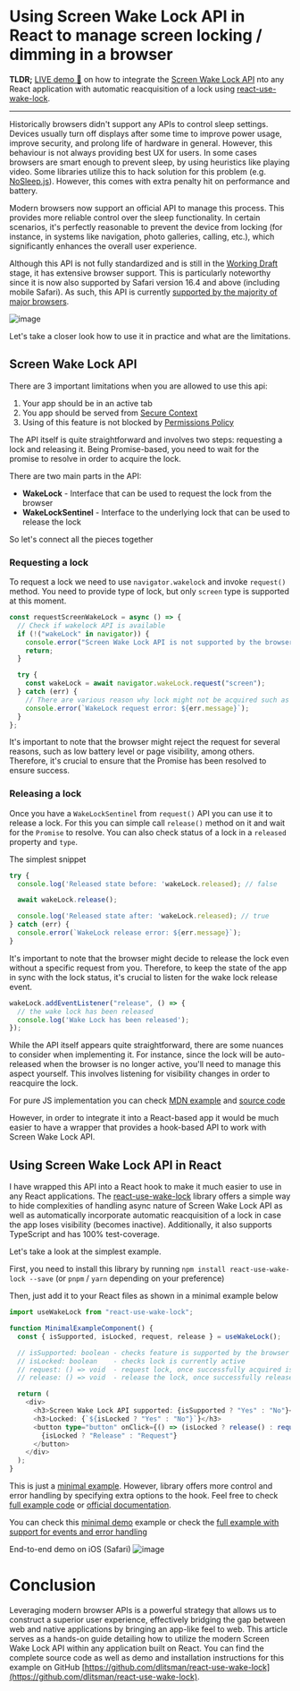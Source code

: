 # Using Screen Wake Lock API in React to manage screen locking / dimming in a browser

**TLDR;** [LIVE demo 🚀](https://dlitsman.github.io/react-use-wake-lock/) on how to integrate the [Screen Wake Lock API](https://developer.mozilla.org/en-US/docs/Web/API/Screen_Wake_Lock_API) nto any React application with automatic reacquisition of a lock using [react-use-wake-lock](https://github.com/dlitsman/react-use-wake-lock).

---

Historically browsers didn't support any APIs to control sleep settings. Devices usually turn off displays after some time to improve power usage, improve security, and prolong life of hardware in general. However, this behaviour is not always providing best UX for users. In some cases browsers are smart enough to prevent sleep, by using heuristics like playing video. Some libraries utilize this to hack solution for this problem (e.g. [NoSleep.js](https://github.com/richtr/NoSleep.js)). However, this comes with extra penalty hit on performance and battery.

Modern browsers now support an official API to manage this process. This provides more reliable control over the sleep functionality. In certain scenarios, it's perfectly reasonable to prevent the device from locking (for instance, in systems like navigation, photo galleries, calling, etc.), which significantly enhances the overall user experience.

Although this API is not fully standardized and is still in the [Working Draft](https://www.w3.org/TR/screen-wake-lock/) stage, it has extensive browser support. This is particularly noteworthy since it is now also supported by Safari version 16.4 and above (including mobile Safari). As such, this API is currently [supported by the majority of major browsers](https://developer.mozilla.org/en-US/docs/Web/API/Screen_Wake_Lock_API#browser_compatibility).

![image](./imgs/browser-support.png)

Let's take a closer look how to use it in practice and what are the limitations.

## Screen Wake Lock API

There are 3 important limitations when you are allowed to use this api:
1. Your app should be in an active tab
2. You app should be served from [Secure Context](https://developer.mozilla.org/en-US/docs/Web/Security/Secure_Contexts)
3. Using of this feature is not blocked by [Permissions Policy](https://developer.mozilla.org/en-US/docs/Web/HTTP/Permissions_Policy)

The API itself is quite straightforward and involves two steps: requesting a lock and releasing it. Being Promise-based, you need to wait for the promise to resolve in order to acquire the lock.

There are two main parts in the API:
- **WakeLock** - Interface that can be used to request the lock from the browser
- **WakeLockSentinel** - Interface to the underlying lock that can be used to release the lock

So let's connect all the pieces together

### Requesting a lock

To request a lock we need to use `navigator.wakelock` and invoke `request()` method. You need to provide type of lock, but only `screen` type is supported at this moment.

```js
const requestScreenWakeLock = async () => {
  // Check if wakelock API is available
  if (!("wakeLock" in navigator)) {
    console.error("Screen Wake Lock API is not supported by the browser");
    return;
  }

  try {
    const wakeLock = await navigator.wakeLock.request("screen");
  } catch (err) {
    // There are various reason why lock might not be acquired such as tab is not active, low battery on a device, permissions
    console.error(`WakeLock request error: ${err.message}`);
  }
};
```

It's important to note that the browser might reject the request for several reasons, such as low battery level or page visibility, among others. Therefore, it's crucial to ensure that the Promise has been resolved to ensure success.

### Releasing a lock

Once you have a `WakeLockSentinel` from `request()` API you can use it to release a lock. For this you can simple call `release()` method on it and wait for the `Promise` to resolve. You can also check status of a lock in a `released` property and `type`.


The simplest snippet

```js
try {
  console.log('Released state before: 'wakeLock.released); // false

  await wakeLock.release();

  console.log('Released state after: 'wakeLock.released); // true
} catch (err) {
  console.error(`WakeLock release error: ${err.message}`);
}
```

It's important to note that the browser might decide to release the lock even without a specific request from you. Therefore, to keep the state of the app in sync with the lock status, it's crucial to listen for the wake lock release event.

```js
wakeLock.addEventListener("release", () => {
  // the wake lock has been released
  console.log('Wake Lock has been released');
});
```

While the API itself appears quite straightforward, there are some nuances to consider when implementing it. For instance, since the lock will be auto-released when the browser is no longer active, you'll need to manage this aspect yourself. This involves listening for visibility changes in order to reacquire the lock.

For pure JS implementation you can check [MDN example](https://mdn.github.io/dom-examples/screen-wake-lock-api/) and [source code](https://github.com/mdn/dom-examples/blob/main/screen-wake-lock-api/script.js)

However, in order to integrate it into a React-based app it would be much easier to have a wrapper that provides a hook-based API to work with Screen Wake Lock API.

## Using Screen Wake Lock API in React

I have wrapped this API into a React hook to make it much easier to use in any React applications. The [react-use-wake-lock](https://github.com/dlitsman/react-use-wake-lock)  library offers a simple way to hide complexities of handling async nature of Screen Wake Lock API as well as automatically incorporate automatic reacquisition of a lock in case the app loses visibility (becomes inactive). Additionally, it also supports TypeScript and has 100% test-coverage.

Let's take a look at the simplest example.

First, you need to install this library by running `npm install react-use-wake-lock --save` (or `pnpm` / `yarn` depending on your preference)

Then, just add it to your React files as shown in a minimal example below

```ts
import useWakeLock from "react-use-wake-lock";

function MinimalExampleComponent() {
  const { isSupported, isLocked, request, release } = useWakeLock();

  // isSupported: boolean - checks feature is supported by the browser
  // isLocked: boolean    - checks lock is currently active
  // request: () => void  - request lock, once successfully acquired isLocked will change to TRUE
  // release: () => void  - release the lock, once successfully released isLocked will change to FALSE

  return (
    <div>
      <h3>Screen Wake Lock API supported: {isSupported ? "Yes" : "No"}</h3>
      <h3>Locked: {`${isLocked ? "Yes" : "No"}`}</h3>
      <button type="button" onClick={() => (isLocked ? release() : request())}>
        {isLocked ? "Release" : "Request"}
      </button>
    </div>
  );
}
```

This is just a [minimal example](https://dlitsman.github.io/react-use-wake-lock/?min=1). However, library offers more control and error handling by specifying extra options to the hook. Feel free to check [full example code](https://github.com/dlitsman/react-use-wake-lock/blob/main/example/src/App.tsx) or [official documentation](https://github.com/dlitsman/react-use-wake-lock/tree/main?tab=readme-ov-file#usewakelock-api).

You can check this [minimal demo](https://dlitsman.github.io/react-use-wake-lock/?min=1) example or check the [full example with support for events and error handling](https://dlitsman.github.io/react-use-wake-lock/)

End-to-end demo on iOS (Safari)
![image](./imgs/full-demo.webp)

# Conclusion

Leveraging modern browser APIs is a powerful strategy that allows us to construct a superior user experience, effectively bridging the gap between web and native applications by bringing an app-like feel to web. This article serves as a hands-on guide detailing how to utilize the modern Screen Wake Lock API within any application built on React. You can find the complete source code as well as demo and installation instructions for this example on GitHub [https://github.com/dlitsman/react-use-wake-lock](https://github.com/dlitsman/react-use-wake-lock).